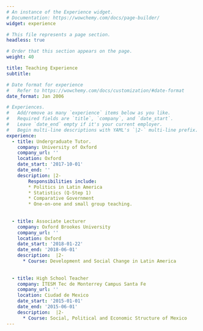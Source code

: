 ```yaml
---
# An instance of the Experience widget.
# Documentation: https://wowchemy.com/docs/page-builder/
widget: experience

# This file represents a page section.
headless: true

# Order that this section appears on the page.
weight: 40

title: Teaching Experience
subtitle:

# Date format for experience
#   Refer to https://wowchemy.com/docs/customization/#date-format
date_format: Jan 2006

# Experiences.
#   Add/remove as many `experience` items below as you like.
#   Required fields are `title`, `company`, and `date_start`.
#   Leave `date_end` empty if it's your current employer.
#   Begin multi-line descriptions with YAML's `|2-` multi-line prefix.
experience:
  - title: Undergraduate Tutor.
    company: University of Oxford
    company_url: ''
    location: Oxford
    date_start: '2017-10-01'
    date_end: ''
    description: |2-
        Responsibilities include:
        * Politics in Latin America
        * Statistics (Q-Step 1)
        * Comparative Government
        * One-on-one and small group teaching.
        
        
  - title: Associate Lecturer
    company: Oxford Brookes University
    company_url: ''
    location: Oxford
    date_start: '2018-01-22'
    date_end: '2018-06-01'
    description:  |2-
      * Course: Development and Social Change in Latin America
      
      
  - title: High School Teacher  
    company: ITESM Tec de Monterrey Campus Santa Fe
    company_url: ''
    location: Ciudad de Mexico
    date_start: '2015-01-01'
    date_end: '2015-06-01'
    description:  |2-
      * Course: Social, Political and Economic Structure of Mexico
---
```

